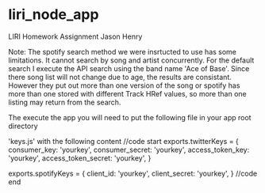# liri_node_app
LIRI Homework Assignment
Jason Henry

Note:  The spotify search method we were insrtucted to use has some limitations.
It cannot search by song and artist concurrently.  For the default search I execute the API
search using the band name 'Ace of Base'.  Since there song list will not change due to age, the 
results are consistant.  However they put out more than one version of the song or spotify has more than one stored with different Track HRef values, so more than one listing may return from the search.

The execute the app you will need to put the following file in your app root directory

'keys.js' with the following content
//code start
exports.twitterKeys = {
  consumer_key: 'yourkey',
  consumer_secret: 'yourkey',
  access_token_key: 'yourkey',
  access_token_secret: 'yourkey',
}

exports.spotifyKeys = {
	client_id: 'yourkey',
	client_secret: 'yourkey',
}
//code end